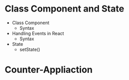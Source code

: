 # Class Component and State

- Class Component
  - Syntax
- Handling Events in React
  - Syntax
- State
  - setState()
# Counter-Appliaction
